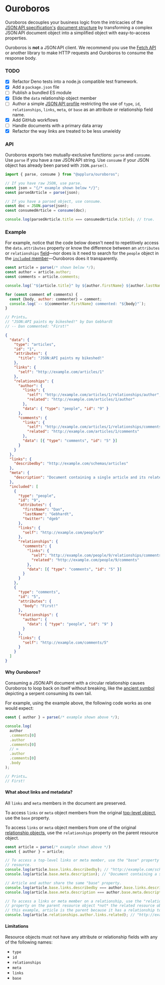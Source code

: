 # Ouroboros

Ouroboros decouples your business logic from the intricacies of
the [JSON:API specification's][spec] [document structure][structure] by
transforming a complex JSON:API document object into a simplified object with
easy-to-access properties.

Ouroboros is **not** a JSON:API client. We recommend you use the [Fetch 
API][fetch] or another library to make HTTP requests and Ouroboros to consume 
the response body.

### TODO

- [x] Refactor Deno tests into a node.js compatible test framework.
- [x] Add a `package.json` file
- [ ] Publish a bundled ES module
- [x] Elide the `data` relationship object member
- [ ] Author a simple [JSON:API profile][profiles] restricting the use of
  `type`, `id`, `relationships`, `links`, `meta`, or `base` as an attribute or
  relationship field name.
- [x] Add GitHub workflows
- [ ] Handle documents with a primary data array
- [x] Refactor the way links are treated to be less unwieldy

[profiles]: https://jsonapi.org/extensions/#existing-profiles

### API

Ouroboros exports two mutually-exclusive functions: `parse` and `consume`. Use
`parse` if you have a raw JSON:API string. Use `consume` if your JSON object has
already been parsed with `JSON.parse()`.

```js
import { parse, consume } from "@applura/ouroboros";

// If you have raw JSON, use parse.
const json = "{/* example shown below */}";
const parsedArticle = parse(json);

// If you have a parsed object, use consume.
const doc = JSON.parse(json);
const consumedArticle = consume(doc);

console.log(parsedArticle.title === consumedArticle.title); // true.
```

### Example

For example, notice that the code below doesn't need to repetitively access the
`data.attributes` property or know the difference between an `attributes` or
`relationships` [field][fields]—nor does is it need to search for the `people`
object in the [`included` member][included]—Ouroboros does it transparently.

```js
const article = parse(/* shown below */);
const author = article.author;
const comments = article.comments;

console.log(`"${article.title}" by ${author.firstName} ${author.lastName}`);

for (const comment of comments) {
  const {body, author: commenter} = comment;
  console.log(`-- ${commenter.firstName} commented: "${body}"`);
}

// Prints…
// "JSON:API paints my bikeshed!" by Dan Gebhardt
// -- Dan commented: "First!"
```

```json
{
  "data": {
    "type": "articles",
    "id": "1",
    "attributes": {
      "title": "JSON:API paints my bikeshed!"
    },
    "links": {
      "self": "http://example.com/articles/1"
    },
    "relationships": {
      "author": {
        "links": {
          "self": "http://example.com/articles/1/relationships/author",
          "related": "http://example.com/articles/1/author"
        },
        "data": { "type": "people", "id": "9" }
      },
      "comments": {
        "links": {
          "self": "http://example.com/articles/1/relationships/comments",
          "related": "http://example.com/articles/1/comments"
        },
        "data": [{ "type": "comments", "id": "5" }]
      }
    }
  },
  "links": {
    "describedby": "http://example.com/schemas/articles"
  },
  "meta": {
    "description": "Document containing a single article and its related resources."
  },
  "included": [
    {
      "type": "people",
      "id": "9",
      "attributes": {
        "firstName": "Dan",
        "lastName": "Gebhardt",
        "twitter": "dgeb"
      },
      "links": {
        "self": "http://example.com/people/9"
      },
      "relationships": {
        "comments": {
          "links": {
            "self": "http://example.com/people/9/relationships/comments",
            "related": "http://example.com/people/9/comments"
          },
          "data": [{ "type": "comments", "id": "5" }]
        }
      }
    },
    {
      "type": "comments",
      "id": "5",
      "attributes": {
        "body": "First!"
      },
      "relationships": {
        "author": {
          "data": { "type": "people", "id": "9" }
        }
      },
      "links": {
        "self": "http://example.com/comments/5"
      }
    }
  ]
}
```

#### Why _Ouroboros_?

Consuming a JSON:API document with a circular relationship causes Ouroboros to
loop back on itself without breaking, like the [ancient symbol][serpent]
depicting a serpent consuming its own tail.

For example, using the example above, the following code works as one would
expect:

```js
const { author } = parse(/* example shown above */);

console.log(
  author
  .comments[0]
  .author
  .comments[0]
  // ∞
  .author
  .comments[0]
  .body
);

// Prints…
// First!
```

#### What about links and metadata?

All `links` and `meta` members in the document are preserved.

To access `links` or `meta` object members from the
original [top-level object][top-level], use the `base` property.

To access `links` or `meta` object members from one of the original
[relationship objects][relationships], use the `relationships` property on the
parent resource object.

```js
const article = parse(/* example shown above */)
const { author } = article;

// To access a top-level links or meta member, use the "base" property on any
// resource.
console.log(article.base.links.describedby); // "http://example.com/schemas/articles"
console.log(article.base.meta.description); // "Document containing a single article and its related resources."

// Article and author share the same "base" property.
console.log(article.base.links.describedby === author.base.links.describedby); // true.
console.log(article.base.meta.description === author.base.meta.description); // true.

// To access a links or meta member on a relationship, use the "relationships"
// property on the parent resource object *not* the related resource object. In
// this example, article is the parent because it has a relationship to author.
console.log(article.relationships.author.links.related); // "http://example.com/articles/1/author"
```

#### Limitations

Resource objects must not have any attribute or relationship fields with any of the
following names:

- `type`
- `id`
- `relationships`
- `meta`
- `links`
- `base`

[serpent]: https://en.m.wikipedia.org/wiki/Ouroboros
[fetch]: https://developer.mozilla.org/en-US/docs/Web/API/Fetch_API
[fields]: https://jsonapi.org/format/#document-resource-object-fields
[included]: https://jsonapi.org/format/#document-compound-documents
[relationships]: https://jsonapi.org/format/#document-resource-object-relationships
[spec]: https://jsonapi.org/format/
[structure]: https://jsonapi.org/format/#document-structure
[top-level]: https://jsonapi.org/format/#document-top-level
